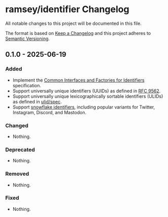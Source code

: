 # ramsey/identifier Changelog

All notable changes to this project will be documented in this file.

The format is based on [Keep a Changelog](http://keepachangelog.com/en/1.0.0/)
and this project adheres to [Semantic Versioning](http://semver.org/spec/v2.0.0.html).

## 0.1.0 - 2025-06-19

### Added

- Implement the [Common Interfaces and Factories for Identifiers](https://github.com/php-identifier/identifier) specification.
- Support universally unique identifiers (UUIDs) as defined in [RFC 9562](https://www.rfc-editor.org/rfc/rfc9562).
- Support universally unique lexicographically sortable identifiers (ULIDs) as defined in [ulid/spec](https://github.com/ulid/spec).
- Support [snowflake identifiers](https://en.wikipedia.org/wiki/Snowflake_ID), including popular variants for Twitter, Instagram, Discord, and Mastodon.

### Changed

- Nothing.

### Deprecated

- Nothing.

### Removed

- Nothing.

### Fixed

- Nothing.
